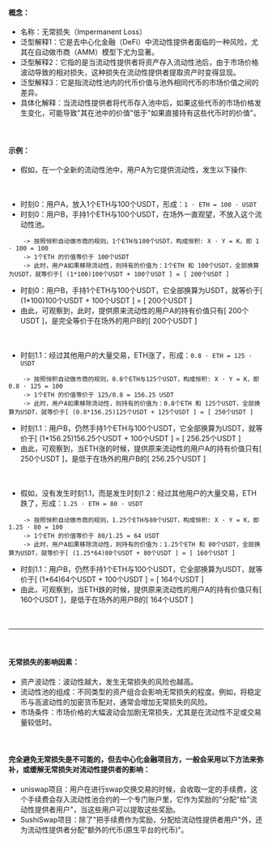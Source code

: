 #### 概念：
- 名称：无常损失（Impermanent Loss）
- 泛型解释1：它是去中心化金融（DeFi）中流动性提供者面临的一种风险，尤其在自动做市商（AMM）模型下尤为显著。
- 泛型解释2：它指的是当流动性提供者将资产存入流动性池后，由于市场价格波动导致的相对损失，这种损失在流动性提供者提取资产时变得显现。
- 泛型解释3：它是指流动性池内的代币价值与池外相同代币的市场价值之间的差异。
- 具体化解释：当流动性提供者将代币存入池中后，如果这些代币的市场价格发生变化，可能导致"其在池中的价值"低于"如果直接持有这些代币时的价值"。

　

#### 示例：
- 假如，在一个全新的流动性池中，用户A为它提供流动性，发生以下操作:

　

- 时刻0：用户A，放入1个ETH与100个USDT，形成：```1 · ETH = 100 · USDT```
- 时刻0：用户B，手持1个ETH与100个USDT，在场外一直观望，不放入这个流动性池。
```    
    -> 按照恒积自动做市商的规则，1个ETH与100个USDT，构成恒积: X · Y = K，即 1 · 100 = 100
    -> 1个ETH 的价值等价于 100个USDT
    -> 此时，用户A如果移除流动性，则持有的价值为：1个ETH 和 100个USDT，全部换算为USDT，就等价于[ (1*100)100个USDT + 100个USDT ] = [ 200个USDT ]
```
- 时刻0：用户B，手持1个ETH与100个USDT，它全部换算为USDT，就等价于[ (1*100)100个USDT + 100个USDT ] = [ 200个USDT ]
- 由此，可观察到，此时，提供原来流动性的用户A的持有价值只有[ 200个USDT ]，是完全等价于在场外的用户B的[ 200个USDT ]

　

- 时刻1.1：经过其他用户的大量交易，ETH涨了，形成：```0.8 · ETH = 125 · USDT```
```
    -> 按照恒积自动做市商的规则，0.8个ETH与125个USDT，构成恒积: X · Y = K，即 0.8 · 125 = 100
    -> 1个ETH 的价值等价于 125/0.8 = 156.25 USDT
    -> 此时，用户A如果移除流动性，则持有的价值为：0.8个ETH 和 125个USDT，全部换算为USDT，就等价于[ (0.8*156.25)125个USDT + 125个USDT ] = [ 250个USDT ]
```
- 时刻1.1：用户B，仍然手持1个ETH与100个USDT，它全部换算为USDT，就等价于[ (1*156.25)156.25个USDT + 100个USDT ] = [ 256.25个USDT ]
- 由此，可观察到，当ETH涨的时候，提供原来流动性的用户A的持有价值只有[ 250个USDT ]，是低于在场外的用户B的[ 256.25个USDT ]

　

- 假如，没有发生时刻1.1，而是发生时刻1.2：经过其他用户的大量交易，ETH跌了，形成：```1.25 · ETH = 80 · USDT```
```
    -> 按照恒积自动做市商的规则，1.25个ETH与80个USDT，构成恒积: X · Y = K，即 1.25 · 80 = 100
    -> 1个ETH 的价值等价于 80/1.25 = 64 USDT    
    -> 此时，用户A如果移除流动性，则持有的价值为：1.25个ETH 和 80个USDT，全部换算为USDT，就等价于[ (1.25*64)80个USDT + 80个USDT ] = [ 160个USDT ]
```
- 时刻1.1：用户B，仍然手持1个ETH与100个USDT，它全部换算为USDT，就等价于[ (1*64)64个USDT + 100个USDT ] = [ 164个USDT ]
- 由此，可观察到，当ETH跌的时候，提供原来流动性的用户A的持有价值只有[ 160个USDT ]，是低于在场外的用户B的[ 164个USDT ]

　

---------------------------------------------------------------------------------------------------

　

#### 无常损失的影响因素：
- 资产波动性：波动性越大，发生无常损失的风险也越高。
- 流动性池的组成：不同类型的资产组合会影响无常损失的程度。例如，将稳定币与高波动性的加密货币配对，通常会增加无常损失的风险。
- 市场条件：市场价格的大幅波动会加剧无常损失，尤其是在流动性不足或交易量较低时。

　

#### 完全避免无常损失是不可能的，但去中心化金融项目方，一般会采用以下方法来弥补，或缓解无常损失对流动性提供者的影响：
- uniswap项目：用户在进行swap交换交易的时候，会收取一定的手续费，这个手续费会存入流动性池合约的一个专门账户里，它作为奖励的"分配"给"流动性提供者用户"，当这些用户可以提取这些奖励。
- SushiSwap项目：除了"把手续费作为奖励，分配给流动性提供者用户"外，还为流动性提供者分配"额外的代币(原生平台的代币)"。